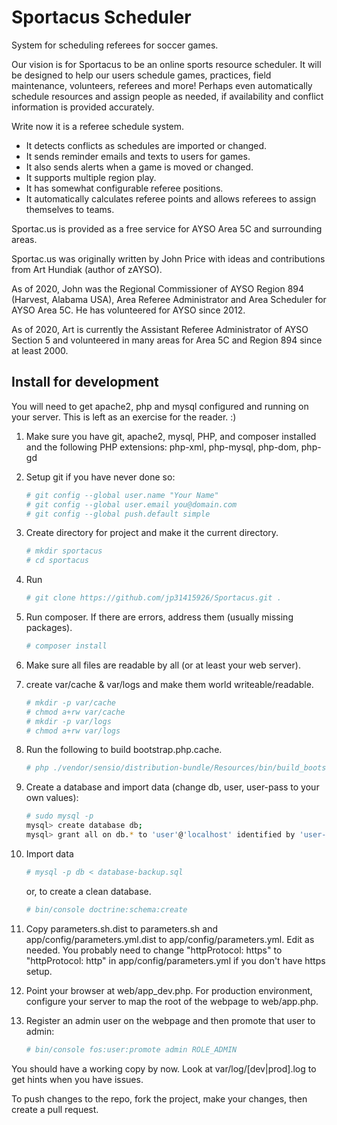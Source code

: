 # Sportacus Scheduler

System for scheduling referees for soccer games.

Our vision is for Sportacus to be an online sports resource scheduler. It will be designed to help our users schedule games, practices, field maintenance, volunteers, referees and more! Perhaps even automatically schedule resources and assign people as needed, if availability and conflict information is provided accurately.

Write now it is a referee schedule system.

- It detects conflicts as schedules are imported or changed.
- It sends reminder emails and texts to users for games.
- It also sends alerts when a game is moved or changed.
- It supports multiple region play.
- It has somewhat configurable referee positions.
- It automatically calculates referee points and allows referees to assign themselves to teams.

Sportac.us is provided as a free service for AYSO Area 5C and surrounding areas.

Sportac.us was originally written by John Price with ideas and contributions from Art Hundiak (author of zAYSO).

As of 2020, John was the Regional Commissioner of AYSO Region 894 (Harvest, Alabama USA), Area Referee Administrator and Area Scheduler for AYSO Area 5C. He has volunteered for AYSO since 2012.

As of 2020, Art is currently the Assistant Referee Administrator of AYSO Section 5 and volunteered in many areas for Area 5C and Region 894 since at least 2000.

## Install for development

You will need to get apache2, php and mysql configured and running on your server. This is left as an exercise for the reader. :)

1. Make sure you have git, apache2, mysql, PHP, and composer installed and the following PHP extensions: php-xml, php-mysql, php-dom, php-gd

1. Setup git if you have never done so:

   ```bash
   # git config --global user.name "Your Name"
   # git config --global user.email you@domain.com
   # git config --global push.default simple
   ```

1. Create directory for project and make it the current directory.

   ```bash
   # mkdir sportacus
   # cd sportacus
   ```

1. Run

   ```bash
   # git clone https://github.com/jp31415926/Sportacus.git .
   ```

1. Run composer. If there are errors, address them (usually missing packages).

   ```bash
   # composer install
   ```

1. Make sure all files are readable by all (or at least your web server).

1. create var/cache & var/logs and make them world writeable/readable.

   ```bash
   # mkdir -p var/cache
   # chmod a+rw var/cache
   # mkdir -p var/logs
   # chmod a+rw var/logs
   ```

1. Run the following to build bootstrap.php.cache.

   ```bash
   # php ./vendor/sensio/distribution-bundle/Resources/bin/build_bootstrap.php
   ```

1. Create a database and import data (change db, user, user-pass to your own values):

   ```bash
   # sudo mysql -p
   mysql> create database db;
   mysql> grant all on db.* to 'user'@'localhost' identified by 'user-pass';
   ```

1. Import data

   ```bash
   # mysql -p db < database-backup.sql
   ```

   or, to create a clean database.

   ```bash
   # bin/console doctrine:schema:create
   ```

1. Copy parameters.sh.dist to parameters.sh and app/config/parameters.yml.dist to app/config/parameters.yml. Edit as needed.
   You probably need to change "httpProtocol: https" to "httpProtocol: http" in app/config/parameters.yml if you don't have https setup.

1. Point your browser at web/app_dev.php. For production environment, configure your server to map the root of the webpage to web/app.php.

1. Register an admin user on the webpage and then promote that user to admin:

   ```bash
   # bin/console fos:user:promote admin ROLE_ADMIN
   ```

You should have a working copy by now. Look at var/log/[dev|prod].log to get hints when you have issues.

To push changes to the repo, fork the project, make your changes, then create a pull request.
